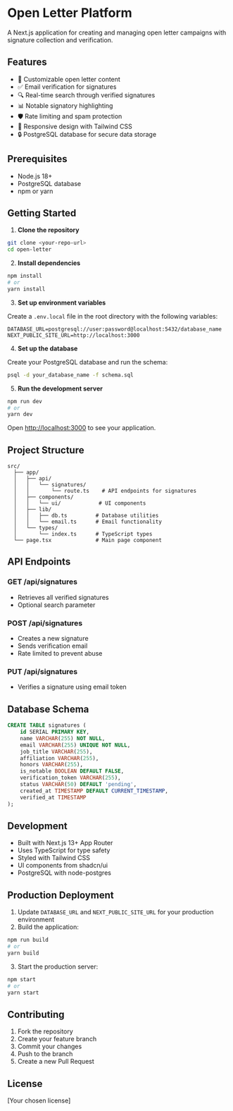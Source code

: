 # Open Letter Platform

A Next.js application for creating and managing open letter campaigns with signature collection and verification.

## Features

- 📝 Customizable open letter content
- ✅ Email verification for signatures
- 🔍 Real-time search through verified signatures
- 📊 Notable signatory highlighting
- 🛡️ Rate limiting and spam protection
- 🎨 Responsive design with Tailwind CSS
- 🔒 PostgreSQL database for secure data storage

## Prerequisites

- Node.js 18+ 
- PostgreSQL database
- npm or yarn

## Getting Started

1. **Clone the repository**

```bash
git clone <your-repo-url>
cd open-letter
```

2. **Install dependencies**

```bash
npm install
# or
yarn install
```

3. **Set up environment variables**

Create a `.env.local` file in the root directory with the following variables:

```env
DATABASE_URL=postgresql://user:password@localhost:5432/database_name
NEXT_PUBLIC_SITE_URL=http://localhost:3000
```

4. **Set up the database**

Create your PostgreSQL database and run the schema:

```bash
psql -d your_database_name -f schema.sql
```

5. **Run the development server**

```bash
npm run dev
# or
yarn dev
```

Open [http://localhost:3000](http://localhost:3000) to see your application.

## Project Structure

```
src/
  ├── app/
  │   ├── api/
  │   │   └── signatures/
  │   │       └── route.ts    # API endpoints for signatures
  │   ├── components/
  │   │   └── ui/            # UI components
  │   ├── lib/
  │   │   ├── db.ts         # Database utilities
  │   │   └── email.ts      # Email functionality
  │   └── types/
  │       └── index.ts      # TypeScript types
  └── page.tsx              # Main page component
```

## API Endpoints

### GET /api/signatures
- Retrieves all verified signatures
- Optional search parameter

### POST /api/signatures
- Creates a new signature
- Sends verification email
- Rate limited to prevent abuse

### PUT /api/signatures
- Verifies a signature using email token

## Database Schema

```sql
CREATE TABLE signatures (
    id SERIAL PRIMARY KEY,
    name VARCHAR(255) NOT NULL,
    email VARCHAR(255) UNIQUE NOT NULL,
    job_title VARCHAR(255),
    affiliation VARCHAR(255),
    honors VARCHAR(255),
    is_notable BOOLEAN DEFAULT FALSE,
    verification_token VARCHAR(255),
    status VARCHAR(50) DEFAULT 'pending',
    created_at TIMESTAMP DEFAULT CURRENT_TIMESTAMP,
    verified_at TIMESTAMP
);
```

## Development

- Built with Next.js 13+ App Router
- Uses TypeScript for type safety
- Styled with Tailwind CSS
- UI components from shadcn/ui
- PostgreSQL with node-postgres

## Production Deployment

1. Update `DATABASE_URL` and `NEXT_PUBLIC_SITE_URL` for your production environment
2. Build the application:

```bash
npm run build
# or
yarn build
```

3. Start the production server:

```bash
npm start
# or
yarn start
```

## Contributing

1. Fork the repository
2. Create your feature branch
3. Commit your changes
4. Push to the branch
5. Create a new Pull Request

## License

[Your chosen license]